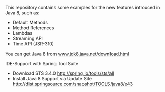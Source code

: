 This repository contains some examples for the new features introuced in Java 8, such as:

* Default Methods
* Method References
* Lambdas
* Streaming API
* Time API (JSR-310)

You can get Java 8 from www.jdk8.java.net/download.html

IDE-Support with Spring Tool Suite
* Download STS 3.4.0 http://spring.io/tools/sts/all
* Install Java 8 Support via Update Site http://dist.springsource.com/snapshot/TOOLS/java8/e43
